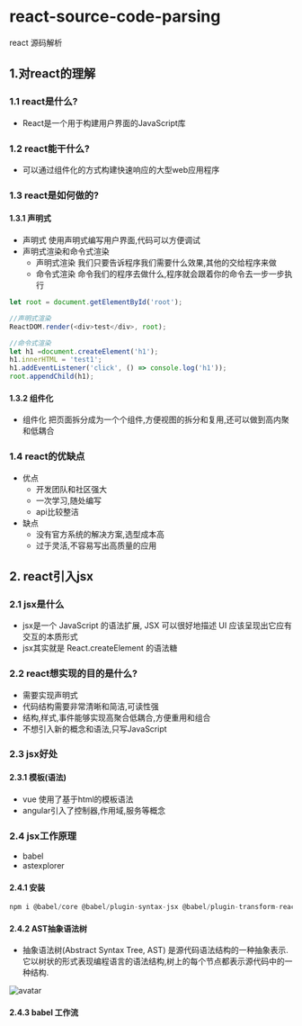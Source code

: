 # react-source-code-parsing
react 源码解析

## 1.对react的理解
### 1.1	react是什么?
  - React是一个用于构建用户界面的JavaScript库
### 1.2	react能干什么?
  - 可以通过组件化的方式构建快速响应的大型web应用程序
### 1.3	react是如何做的?
#### 1.3.1	声明式
- 声明式 使用声明式编写用户界面,代码可以方便调试
- 声明式渲染和命令式渲染
  - 声明式渲染 我们只要告诉程序我们需要什么效果,其他的交给程序来做
  - 命令式渲染 命令我们的程序去做什么,程序就会跟着你的命令去一步一步执行

```js
let root = document.getElementById('root');

//声明式渲染
ReactDOM.render(<div>test</div>, root);

//命令式渲染
let h1 =document.createElement('h1');
h1.innerHTML = 'test1';
h1.addEventListener('click', () => console.log('h1'));
root.appendChild(h1);
```
#### 1.3.2 组件化
- 组件化 把页面拆分成为一个个组件,方便视图的拆分和复用,还可以做到高内聚和低耦合

### 1.4 react的优缺点
- 优点
  - 开发团队和社区强大
  - 一次学习,随处编写
  - api比较整洁
- 缺点
  - 没有官方系统的解决方案,选型成本高
  - 过于灵活,不容易写出高质量的应用

## 2. react引入jsx
### 2.1 jsx是什么
- jsx是一个 JavaScript 的语法扩展, JSX 可以很好地描述 UI 应该呈现出它应有交互的本质形式
- jsx其实就是 React.createElement 的语法糖
### 2.2 react想实现的目的是什么?
- 需要实现声明式
- 代码结构需要非常清晰和简洁,可读性强
- 结构,样式,事件能够实现高聚合低耦合,方便重用和组合
- 不想引入新的概念和语法,只写JavaScript
### 2.3 jsx好处
#### 2.3.1 模板(语法)
- vue 使用了基于html的模板语法
- angular引入了控制器,作用域,服务等概念
### 2.4 jsx工作原理
- babel
- astexplorer
#### 2.4.1 安装
```js
npm i @babel/core @babel/plugin-syntax-jsx @babel/plugin-transform-react-jsx @babel/types --save-dev
```
#### 2.4.2 AST抽象语法树
- 抽象语法树(Abstract Syntax Tree, AST) 是源代码语法结构的一种抽象表示.它以树状的形式表现编程语言的语法结构,树上的每个节点都表示源代码中的一种结构.

![avatar](https://upload-images.jianshu.io/upload_images/6383319-b70c4cc018199852.png?imageMogr2/auto-orient/strip|imageView2/2/w/678/format/webp)
#### 2.4.3 babel 工作流
